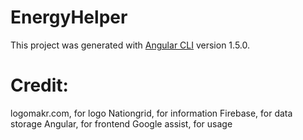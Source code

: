 # EnergyHelper

This project was generated with [Angular CLI](https://github.com/angular/angular-cli) version 1.5.0.

# Credit:

logomakr.com, for logo
Nationgrid, for information
Firebase, for data storage
Angular, for frontend
Google assist, for usage

